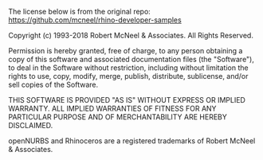 The license below is from the original repo: https://github.com/mcneel/rhino-developer-samples

Copyright (c) 1993-2018 Robert McNeel & Associates. All Rights Reserved.

Permission is hereby granted, free of charge, to any person obtaining a copy of this software and associated documentation files (the "Software"), to deal in the Software without restriction, including without limitation the rights to use, copy, modify, merge, publish, distribute, sublicense, and/or sell copies of the Software.

THIS SOFTWARE IS PROVIDED "AS IS" WITHOUT EXPRESS OR IMPLIED WARRANTY. ALL IMPLIED WARRANTIES OF FITNESS FOR ANY PARTICULAR PURPOSE AND OF MERCHANTABILITY ARE HEREBY DISCLAIMED.

openNURBS and Rhinoceros are a registered trademarks of Robert McNeel & Associates.